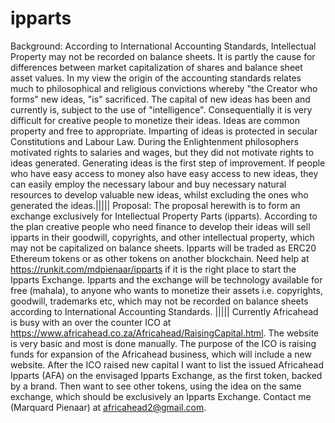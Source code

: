 # ipparts
Background: According to International Accounting Standards, Intellectual
Property may not be recorded on balance sheets. It is partly the cause for
differences between market capitalization of shares and balance sheet asset
values. In my view the origin of the accounting standards relates much to
philosophical and religious convictions whereby "the Creator who forms" new
ideas, "is" sacrificed. The capital of new ideas has been and currently is,
subject to the use of "intelligence". Consequentially it is very difficult
for creative people to monetize their ideas. Ideas are common property and
free to appropriate. Imparting of ideas is protected in secular Constitutions
and Labour Law. During the Enlightenment philosophers motivated rights to
salaries and wages, but they did not motivate rights to ideas generated.
Generating ideas is the first step of improvement. If people who have easy
access to money also have easy access to new ideas, they can easily employ
the necessary labour and buy necessary natural resources to develop valuable
new ideas, whilst excluding the ones who generated the ideas.|||||
Proposal: The proposal herewith is to form an exchange exclusively for
Intellectual Property Parts (ipparts). According to the plan creative people
who need finance to develop their ideas will sell ipparts in their goodwill, copyrights,
and other intellectual property, which may not be capitalized on balance sheets.
Ipparts will be traded as ERC20 Ethereum tokens or as other tokens on another
blockchain. Need help at
https://runkit.com/mdpienaar/ipparts if it is the right place to start the Ipparts Exchange. Ipparts
and the exchange will be technology available for free (mahala), to anyone
who wants to monetize their assets i.e. copyrights, goodwill, trademarks etc,
which may not be recorded on balance sheets according to International Accounting
Standards. ||||| Currently Africahead is busy with an over the counter ICO at
https://www.africahead.co.za/Africahead/RaisingCapital.html. The website is very 
basic and most is done manually. The purpose of the ICO is raising funds for expansion
of the Africahead business, which will include a new website. After the ICO raised new
capital I want to list the issued Africahead Ipparts (AFA) on the envisaged Ipparts Exchange,
as the first token, backed by a brand. Then want to see other tokens, using the idea on the
same exchange, which should be exclusively an Ipparts Exchange. Contact me (Marquard Pienaar)
at africahead2@gmail.com.

